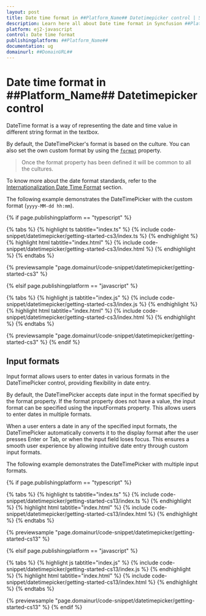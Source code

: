 ```yaml
---
layout: post
title: Date time format in ##Platform_Name## Datetimepicker control | Syncfusion
description: Learn here all about Date time format in Syncfusion ##Platform_Name## Datetimepicker control of Syncfusion Essential JS 2 and more.
platform: ej2-javascript
control: Date time format 
publishingplatform: ##Platform_Name##
documentation: ug
domainurl: ##DomainURL##
---
```


# Date time format in ##Platform_Name## Datetimepicker control

DateTime format is a way of representing the date and time value in different string format in the textbox.

By default, the DateTimePicker's format is based on the culture. You can also set the own custom format by using the [`format`](../api/datetimepicker#format) property.

> Once the format property has been defined it will be common to all the cultures.

To know more about the date format standards, refer to the [Internationalization Date Time Format](http://ej2.syncfusion.com/documentation/base/internationalization/) section.

The following example demonstrates the DateTimePicker with the custom format (`yyyy-MM-dd hh:mm`).

{% if page.publishingplatform == "typescript" %}

 {% tabs %}
{% highlight ts tabtitle="index.ts" %}
{% include code-snippet/datetimepicker/getting-started-cs3/index.ts %}
{% endhighlight %}
{% highlight html tabtitle="index.html" %}
{% include code-snippet/datetimepicker/getting-started-cs3/index.html %}
{% endhighlight %}
{% endtabs %}
        
{% previewsample "page.domainurl/code-snippet/datetimepicker/getting-started-cs3" %}

{% elsif page.publishingplatform == "javascript" %}

{% tabs %}
{% highlight js tabtitle="index.js" %}
{% include code-snippet/datetimepicker/getting-started-cs3/index.js %}
{% endhighlight %}
{% highlight html tabtitle="index.html" %}
{% include code-snippet/datetimepicker/getting-started-cs3/index.html %}
{% endhighlight %}
{% endtabs %}

{% previewsample "page.domainurl/code-snippet/datetimepicker/getting-started-cs3" %}
{% endif %}

## Input formats

Input format allows users to enter dates in various formats in the DateTimePicker control, providing flexibility in date entry.

By default, the DateTimePicker accepts date input in the format specified by the format property. If the format property does not have a value, the input format can be specified using the inputFormats property. This allows users to enter dates in multiple formats.

When a user enters a date in any of the specified input formats, the DateTimePicker automatically converts it to the display format after the user presses Enter or Tab, or when the input field loses focus. This ensures a smooth user experience by allowing intuitive date entry through custom input formats.

The following example demonstrates the DateTimePicker with multiple input formats.

{% if page.publishingplatform == "typescript" %}

 {% tabs %}
{% highlight ts tabtitle="index.ts" %}
{% include code-snippet/datetimepicker/getting-started-cs13/index.ts %}
{% endhighlight %}
{% highlight html tabtitle="index.html" %}
{% include code-snippet/datetimepicker/getting-started-cs13/index.html %}
{% endhighlight %}
{% endtabs %}
        
{% previewsample "page.domainurl/code-snippet/datetimepicker/getting-started-cs13" %}

{% elsif page.publishingplatform == "javascript" %}

{% tabs %}
{% highlight js tabtitle="index.js" %}
{% include code-snippet/datetimepicker/getting-started-cs13/index.js %}
{% endhighlight %}
{% highlight html tabtitle="index.html" %}
{% include code-snippet/datetimepicker/getting-started-cs13/index.html %}
{% endhighlight %}
{% endtabs %}

{% previewsample "page.domainurl/code-snippet/datetimepicker/getting-started-cs13" %}
{% endif %}
